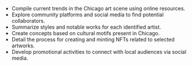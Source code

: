 - Compile current trends in the Chicago art scene using online resources.
- Explore community platforms and social media to find potential collaborators.
- Summarize styles and notable works for each identified artist.
- Create concepts based on cultural motifs present in Chicago.
- Detail the process for creating and minting NFTs related to selected artworks.
- Develop promotional activities to connect with local audiences via social media.